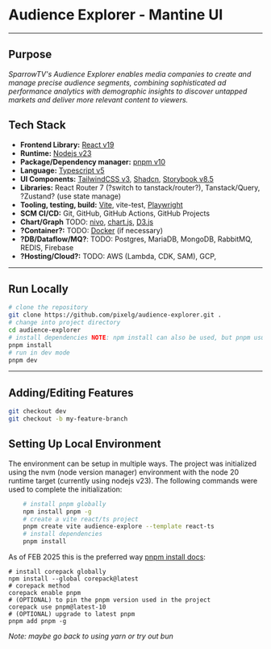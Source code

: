 # Audience Explorer - Mantine UI

------------------------------

## Purpose
_SparrowTV's Audience Explorer enables media companies to create and manage precise audience segments, combining sophisticated ad performance analytics with demographic insights to discover untapped markets and deliver more relevant content to viewers._

## Tech Stack
- **Frontend Library:** [React v19](https://react.dev/blog/2024/12/05/react-19#whats-new-in-react-19)
- **Runtime:** [Nodejs v23](https://nodejs.org/en)
- **Package/Dependency manager:** [pnpm v10](https://pnpm.io)
- **Language:** [Typescript v5](https://www.typescriptlang.org)
- **UI Components:** [TailwindCSS v3](https://tailwindcss.com/), [Shadcn](https://ui.shadcn.com/), [Storybook v8.5](https://storybook.js.org/)
- **Libraries:** React Router 7 (?switch to tanstack/router?), Tanstack/Query, ?Zustand? (use state manage)
- **Tooling, testing, build:** [Vite](https://vite.dev/), vite-test, [Playwright](https://playwright.dev/)
- **SCM CI/CD:** Git, GitHub, GitHub Actions, GitHub Projects
- **Chart/Graph** TODO: [nivo](https://nivo.rocks/bar/), [chart.js](https://www.chartjs.org/), [D3.js](https://d3js.org/)
- **?Container?:** TODO: [Docker](https://www.docker.com/) (if necessary)
- **?DB/Dataflow/MQ?**: TODO: Postgres, MariaDB, MongoDB, RabbitMQ, REDIS, Firebase
- **?Hosting/Cloud?:** TODO: AWS (Lambda, CDK, SAM), GCP,

---

## Run Locally

```bash
# clone the repository
git clone https://github.com/pixelg/audience-explorer.git .
# change into project directory
cd audience-explorer
# install dependencies NOTE: npm install can also be used, but pnpm usually has much better performance
pnpm install
# run in dev mode
pnpm dev
```
--------------------
## Adding/Editing Features

```bash
git checkout dev
git checkout -b my-feature-branch
```
## Setting Up Local Environment

The environment can be setup in multiple ways. The project was initialized using the nvm (node version manager) environment with the node 20 runtime target (currently using nodejs v23). The following commands were used to complete the initialization:

```bash
    # install pnpm globally 
    npm install pnpm -g
    # create a vite react/ts project
    pnpm create vite audience-explore --template react-ts
    # install dependencies
    pnpm install
```

As of FEB 2025 this is the preferred way [pnpm install docs](https://pnpm.io/installation):

```aiignore
# install corepack globally
npm install --global corepack@latest
# corepack method
corepack enable pnpm
# (OPTIONAL) to pin the pnpm version used in the project
corepack use pnpm@latest-10
# (OPTIONAL) upgrade to latest pnpm
pnpm add pnpm -g
```
_Note: maybe go back to using yarn or try out bun_
